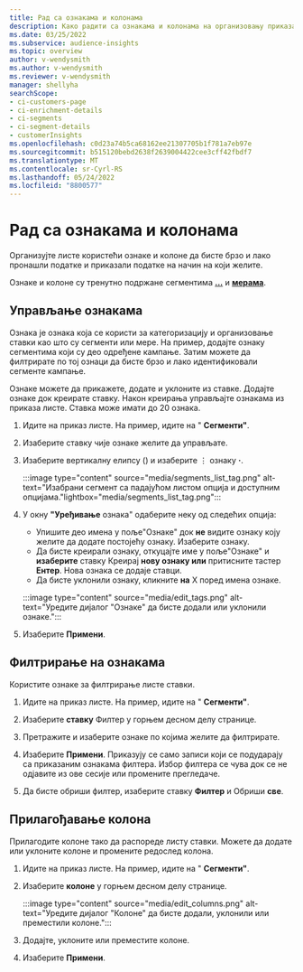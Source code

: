 ```yaml
---
title: Рад са ознакама и колонама
description: Како радити са ознакама и колонама на организовању приказа листе
ms.date: 03/25/2022
ms.subservice: audience-insights
ms.topic: overview
author: v-wendysmith
ms.author: v-wendysmith
ms.reviewer: v-wendysmith
manager: shellyha
searchScope:
- ci-customers-page
- ci-enrichment-details
- ci-segments
- ci-segment-details
- customerInsights
ms.openlocfilehash: c0d23a74b5ca68162ee21307705b1f781a7eb97e
ms.sourcegitcommit: b515120bebd2638f2639004422cee3cff42fbdf7
ms.translationtype: MT
ms.contentlocale: sr-Cyrl-RS
ms.lasthandoff: 05/24/2022
ms.locfileid: "8800577"
---
```

# <a name="work-with-tags-and-columns"></a>Рад са ознакама и колонама

Организујте листе користећи ознаке и колоне да бисте брзо и лако пронашли податке и приказали податке на начин на који желите.

Ознаке и колоне су тренутно подржане сегментима **[...](segments.md)** и **[мерама](measures.md)**.

## <a name="manage-tags"></a>Управљање ознакама

Ознака је ознака која се користи за категоризацију и организовање ставки као што су сегменти или мере. На пример, додајте ознаку сегментима који су део одређене кампање. Затим можете да филтрирате по тој ознаци да бисте брзо и лако идентификовали сегменте кампање.

Ознаке можете да прикажете, додате и уклоните из ставке. Додајте ознаке док креирате ставку. Након креирања управљајте ознакама из приказа листе. Ставка може имати до 20 ознака.

1. Идите на приказ листе. На пример, идите на " **Сегменти"**.

1. Изаберите ставку чије ознаке желите да управљате.

1. Изаберите вертикалну елипсу () и изаберите &vellip; ознаку **·**.

   :::image type="content" source="media/segments_list_tag.png" alt-text="Изабрани сегмент са падајућом листом опција и доступним опцијама."lightbox="media/segments_list_tag.png":::

1. У окну **"Уређивање** ознака" одаберите неку од следећих опција:

   - Упишите део имена у поље"Ознаке" док **не** видите ознаку коју желите да додате постојећу ознаку. Изаберите ознаку.
   - Да бисте креирали ознаку, откуцајте име у поље"Ознаке" и **изаберите** ставку Креирај **нову ознаку или** притисните тастер **Ентер**. Нова ознака се додаје ставци.
   - Да бисте уклонили ознаку, кликните **на** X поред имена ознаке.

   :::image type="content" source="media/edit_tags.png" alt-text="Уредите дијалог &quot;Ознаке&quot; да бисте додали или уклонили ознаке.":::

1. Изаберите **Примени**.

## <a name="filter-on-tags"></a>Филтрирање на ознакама

Користите ознаке за филтрирање листе ставки.

1. Идите на приказ листе. На пример, идите на " **Сегменти"**.

1. Изаберите **ставку** Филтер у горњем десном делу странице.

1. Претражите и изаберите ознаке по којима желите да филтрирате.

1. Изаберите **Примени**. Приказују се само записи који се подударају са приказаним ознакама филтера. Избор филтера се чува док се не одјавите из ове сесије или промените прегледаче.

1. Да бисте обриши филтер, изаберите ставку **Филтер** и Обриши **све**.

## <a name="customize-columns"></a>Прилагођавање колона

Прилагодите колоне тако да распореде листу ставки. Можете да додате или уклоните колоне и промените редослед колона.

1. Идите на приказ листе. На пример, идите на " **Сегменти"**.

1. Изаберите **колоне** у горњем десном делу странице.

   :::image type="content" source="media/edit_columns.png" alt-text="Уредите дијалог &quot;Колоне&quot; да бисте додали, уклонили или преместили колоне.":::

1. Додајте, уклоните или преместите колоне.

1. Изаберите **Примени**.
